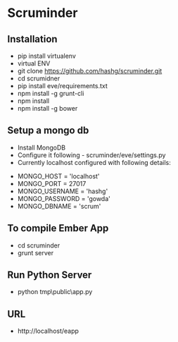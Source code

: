 # Scruminder

## Installation
* pip install virtualenv
* virtual ENV
* git clone https://github.com/hashg/scruminder.git
* cd scrumidner
* pip install eve/requirements.txt 
* npm install -g grunt-cli
* npm install
* npm install -g bower

## Setup a mongo db
* Install MongoDB
* Configure it following - scruminder/eve/settings.py
* Currently localhost configured with following details:
 -  MONGO_HOST = 'localhost'
 -  MONGO_PORT = 27017
 -  MONGO_USERNAME = 'hashg'
 -  MONGO_PASSWORD = 'gowda'
 -  MONGO_DBNAME = 'scrum'

## To compile Ember App
* cd scruminder
* grunt server

## Run Python Server
* python tmp\public\app.py

## URL
* http://localhost/eapp
